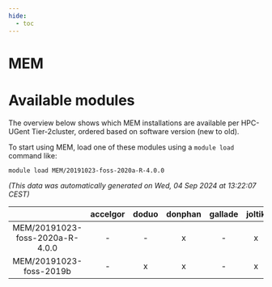```yaml
---
hide:
  - toc
---
```


MEM
===

# Available modules


The overview below shows which MEM installations are available per HPC-UGent Tier-2cluster, ordered based on software version (new to old).

To start using MEM, load one of these modules using a `module load` command like:

```shell
module load MEM/20191023-foss-2020a-R-4.0.0
```

*(This data was automatically generated on Wed, 04 Sep 2024 at 13:22:07 CEST)*  

| |accelgor|doduo|donphan|gallade|joltik|shinx|skitty|
| :---: | :---: | :---: | :---: | :---: | :---: | :---: | :---: |
|MEM/20191023-foss-2020a-R-4.0.0|-|-|x|-|x|-|-|
|MEM/20191023-foss-2019b|-|x|x|-|x|-|-|
